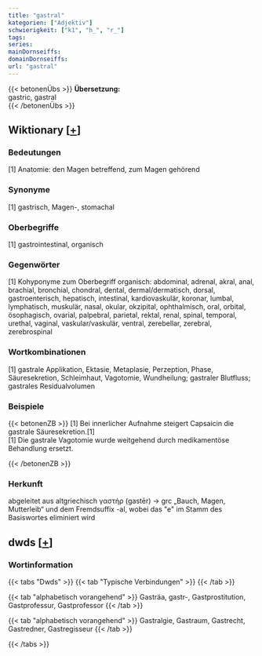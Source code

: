 ```yaml
---
title: "gastral"
kategorien: ["Adjektiv"]
schwierigkeit: ["k1", "h_", "r_"]
tags:
series:
mainDornseiffs:
domainDornseiffs:
url: "gastral"
---
```


{{< betonenÜbs >}}
**Übersetzung:**  
gastric, gastral  
{{< /betonenÜbs >}}

## Wiktionary [[+](https://de.wiktionary.org/wiki/gastral)]

### Bedeutungen
[1] Anatomie: den Magen betreffend, zum Magen gehörend  

### Synonyme
[1] gastrisch, Magen-, stomachal  

### Oberbegriffe
[1] gastrointestinal, organisch  

### Gegenwörter
[1] Kohyponyme zum Oberbegriff organisch: abdominal, adrenal, akral, anal, brachial, bronchial, chondral, dental, dermal/dermatisch, dorsal, gastroenterisch, hepatisch, intestinal, kardiovaskulär, koronar, lumbal, lymphatisch, muskulär, nasal, okular, okzipital,  ophthalmisch, oral, orbital, ösophagisch, ovarial, palpebral, parietal, rektal, renal, spinal, temporal, urethal, vaginal, vaskular/vaskulär, ventral, zerebellar, zerebral, zerebrospinal  

### Wortkombinationen
[1] gastrale Applikation, Ektasie, Metaplasie, Perzeption, Phase, Säuresekretion, Schleimhaut, Vagotomie, Wundheilung; gastraler Blutfluss; gastrales Residualvolumen  

### Beispiele
{{< betonenZB >}}
[1] Bei innerlicher Aufnahme steigert Capsaicin die gastrale Säuresekretion.[1]  
[1] Die gastrale Vagotomie wurde weitgehend durch medikamentöse Behandlung ersetzt.  

{{< /betonenZB >}}
### Herkunft
abgeleitet aus altgriechisch γαστήρ (gastēr) → grc „Bauch, Magen, Mutterleib“ und dem Fremdsuffix -al, wobei das "e" im Stamm des Basiswortes eliminiert wird  



## dwds [[+](https://www.dwds.de/wb/gastral)]

### Wortinformation
{{< tabs "Dwds" >}}
{{< tab "Typische Verbindungen" >}}
{{< /tab >}}

{{< tab "alphabetisch vorangehend" >}}
Gasträa, gastr-, Gastprostitution, Gastprofessur, Gastprofessor
{{< /tab >}}

{{< tab "alphabetisch vorangehend" >}}
Gastralgie, Gastraum, Gastrecht, Gastredner, Gastregisseur
{{< /tab >}}

{{< /tabs >}}

